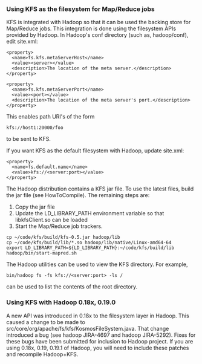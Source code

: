 ### Using KFS as the filesystem for Map/Reduce jobs ###

KFS is integrated with Hadoop so that it can be used the backing store for Map/Reduce jobs.  This integration is done using the filesystem APIs provided by Hadoop.  In Hadoop's conf directory (such as, hadoop/conf), edit site.xml:

```
<property>
  <name>fs.kfs.metaServerHost</name>
  <value><server></value>
  <description>The location of the meta server.</description>
</property>

<property>
  <name>fs.kfs.metaServerPort</name>
  <value><port></value>
  <description>The location of the meta server's port.</description>
</property>
```

This enables path URI's of the form
```
kfs://host1:20000/foo
```
to be sent to KFS.

If you want KFS as the default filesystem with Hadoop, update site.xml:
```
<property>
  <name>fs.default.name</name>
  <value>kfs://<server:port></value>
</property>
```

The Hadoop distribution contains a KFS jar file.  To use the latest files, build the jar file (see HowToCompile).  The remaining steps are:
  1. Copy the jar file
  1. Update the LD\_LIBRARY\_PATH environment variable so that libkfsClient.so can be loaded
  1. Start the Map/Reduce job trackers.
```
cp ~/code/kfs/build/kfs-0.5.jar hadoop/lib
cp ~/code/kfs/build/lib/*.so hadoop/lib/native/Linux-amd64-64
export LD_LIBRARY_PATH=${LD_LIBRARY_PATH}:~/code/kfs/build/lib
hadoop/bin/start-mapred.sh
```

The Hadoop utilities can be used to view the KFS directory.  For example,
```
bin/hadoop fs -fs kfs://<server:port> -ls /
```
can be used to list the contents of the root directory.

### Using KFS with Hadoop 0.18x, 0.19.0 ###

A new API was introduced in 0.18x to the filesystem layer in Hadoop.  This caused a  change  to be made to src/core/org/apache/fs/kfs/KosmosFileSystem.java.  That change introduced a bug (see hadoop JIRA-4697 and hadoop JIRA-5292).  Fixes for these bugs have been submitted for inclusion to Hadoop project.  If you are using 0.18x, 0.19, 0.19.1 of Hadoop, you will need to include these patches and recompile Hadoop+KFS.
